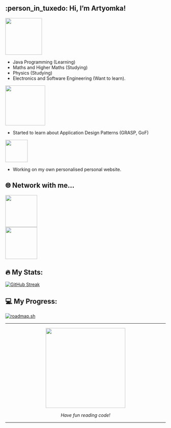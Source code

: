 <h2> :person_in_tuxedo: Hi, I’m Artyomka! </h2>

<!--- Interests Section --->
<div id="interests-section" align="Left">
   <img src="https://img.shields.io/badge/Study Interests-008000 " width="115"/>
</div>

- Java Programming (Learning)
- Maths and Higher Maths (Studying)
- Physics (Studying)
- Electronics and Software Engineering (Want to learn).

<!--- Currently Learning Section --->
<div id="learning-section" align="Left">
   <img src="https://img.shields.io/badge/Currently Learning-FF0000" width="125"/>
</div>

- Started to learn about Application Design Patterns (GRASP, GoF)

<!--- Projects --->
<div id="projects-section" align="Left">
   <img src="https://img.shields.io/badge/Projects-0000FF" width="70"/>
</div>

- Working on my own personalised personal website.

<!--- CONTACTS --->
## :globe_with_meridians: Network with me...
<div id="contacts" align="left">
   <!--- LinkedIn --->
   <a href="https://linkedin.com/in/itsartyom/" target="_blank">
      <div id="network-linkedin">
         <img src="https://img.shields.io/badge/LinkedIn-blue?logo=linkedin&logoColor=white" width="100"/>
      </div>
   </a>
   <!--- LinkedIn --->
   <a href="https://www.instagram.com/ap.artyomka/" target="_blank">
      <div id="network-linkedin">
         <img src="https://img.shields.io/badge/Instagram-orange?logo=instagram&logoColor=white" width="100"/>
      </div>
   </a>
</div>
<!-- //CONTACTS -->

## :fire: My Stats:
<!--- Stats: Weekly streak and general stats --->
[![GitHub Streak](http://github-readme-streak-stats.herokuapp.com?user=itsartyomka&theme=tokyonight&date_format=M%20j%5B%2C%20Y%5D)](https://git.io/streak-stats)

## :computer: My Progress:
<!--- Stats: Weekly streak and general stats --->
[![roadmap.sh](https://api.roadmap.sh/v1-badge/tall/649fedb1d99c9d6731a4febd?variant=dark&roadmaps=computer-science%2Cjava%2Cpostgresql-dba%2Csql)](https://roadmap.sh)

---

<!--- Cool Gif at the end. --->

<div id="tate-gif" align="center">
     <a href="https://www.youtube.com/watch?v=dQw4w9WgXcQ/"><img src="https://media.tenor.com/uJy67OT5Qc4AAAAd/andrew-tate-tate.gif" width="250"/></a>
     <p><i>Have fun reading code!</i></p>
</div>

---
